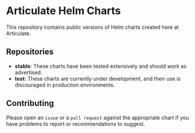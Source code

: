 # Articulate Helm Charts

This repository contains public versions of Helm charts created here at Articulate.

## Repositories

* **stable**: These charts have been tested extensively and should work as advertised.
* **test**: These charts are currently under development, and their use is discouraged in production environments.

## Contributing

Please open an `issue` or a `pull request` against the appropriate chart if you have problems to report or recommendations to suggest.
